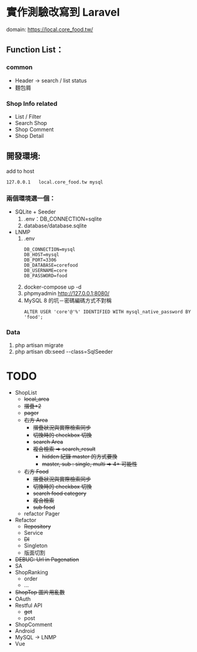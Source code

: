 #   實作測驗改寫到 Laravel
domain: https://local.core_food.tw/
##  Function List：
### common
- Header -> search / list status
- 麵包屑
### Shop Info related
- List / Filter
- Search Shop
- Shop Comment
- Shop Detail
    
##  開發環境:
add to host
```
127.0.0.1	local.core_food.tw mysql
```
### 兩個環境選一個：         
- SQLite + Seeder    
    1. .env：DB_CONNECTION=sqlite
    2. database/database.sqlite
- LNMP 
    1. .env
        ```dotenv
        DB_CONNECTION=mysql
        DB_HOST=mysql
        DB_PORT=3306
        DB_DATABASE=corefood
        DB_USERNAME=core
        DB_PASSWORD=food
        ```
    2. docker-compose up -d
    3. phpmyadmin http://127.0.0.1:8080/
    4. MySQL 8 的坑－密碼編碼方式不對稱
        ```mysql
        ALTER USER 'core'@'%' IDENTIFIED WITH mysql_native_password BY 'food';
        ```
 
 ### Data
1. php artisan migrate
2. php artisan db:seed --class=SqlSeeder

#   TODO
   - ShopList
        - ~~local_area~~
        - ~~摺疊*2~~
        - ~~pager~~
        - ~~右方 Area~~
            - ~~摺疊狀況與實際檢索同步~~
            - ~~切換時的 checkbox 切換~~
            - ~~search Area~~ 
            - ~~複合檢索 => search_result~~
                - ~~hidden 紀錄 master 的方式要換~~
                - ~~master, sub : single, multi => 4+ 可能性~~
        - ~~右方 Food~~
            - ~~摺疊狀況與實際檢索同步~~
            - ~~切換時的 checkbox 切換~~
            - ~~search food category~~
            - ~~複合檢索~~
            - ~~sub food~~
        - refactor Pager
   - Refactor
        - ~~Repository~~
        - Service
        - ~~DI~~
        - Singleton
        - 版面切割
   - ~~DEBUG: Url in Pagenation~~
   - SA
   - ShopRanking
        - order
        - ...
   - ~~ShopTop 圖片用亂數~~
   - OAuth
   - Restful API
        - ~~get~~
        - post
   - ShopComment
   - Android
   - MySQL -> LNMP
   - Vue
    
